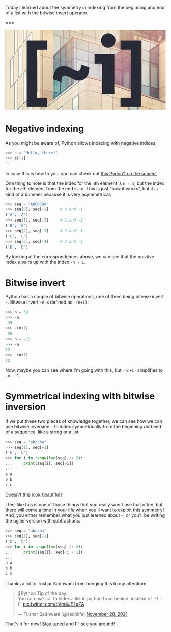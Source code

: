Today I learned about the symmetry in indexing from the beginning and end of a list with the bitwise invert operator.

===

<script async src="https://platform.twitter.com/widgets.js" charset="utf-8"></script>

![The text “~i” inside a pair of square brackets in front of a highly geometrical building.](thumbnail.png)


# Negative indexing

As you might be aware of, Python allows indexing with negative indices:

```py
>>> s = "Hello, there!"
>>> s[-1]
'!'
```

In case this is new to you, you can check out [this Pydon't on the subject][pydont-negative-indexing].

One thing to note is that the index for the `n`th element is `n - 1`,
but the index for the `n`th element from the end is `-n`.
This is just “how it works”, but it is kind of a bummer because it is very asymmetrical:

```py
>>> seq = "ABCDCBA"
>>> seq[0], seq[-1]     # 0 and -1
('A', 'A')
>>> seq[1], seq[-2]     # 1 and -2
('B', 'B')
>>> seq[2], seq[-3]     # 2 and -3
('C', 'C')
>>> seq[3], seq[-4]     # 3 and -4
('D', 'D')
```

By looking at the correspondences above,
we can see that the positive index `n` pairs up with the index `-n - 1`.


# Bitwise invert

Python has a couple of bitwise operations, one of them being bitwise invert `~`.
Bitwise invert `~n` is defined as `-(n+1)`:

```py
>>> n = 38
>>> ~n
-39
>>> -(n+1)
-39
>>> n = -73
>>> ~n
72
>>> -(n+1)
72
```

Now, maybe you can see where I'm going with this, but `-(n+1)` simplifies to `-n - 1`.


# Symmetrical indexing with bitwise inversion

If we put these two pieces of knowledge together,
we can see how we can use bitwise inversion `~` to index symmetrically from the beginning
_and_ end of a sequence, like a string or a list:

```py
>>> seq = "abccba"
>>> seq[1], seq[~1]
('b', 'b')
>>> for i in range(len(seq) // 2):
...     print(seq[i], seq[~i])
...
a a
b b
c c
```

Doesn't this look beautiful?

I feel like this is one of those things that you really won't use that often,
but there will come a time in your life when you'll want to exploit this symmetry!
And, you either remember what you just learned about `~`, or you'll be writing the uglier version with subtractions:

```py
>>> seq = "abccba"
>>> seq[1], seq[~1]
('b', 'b')
>>> for i in range(len(seq) // 2):
...     print(seq[i], seq[-i - 1])
...
a a
b b
c c
```

Thanks a lot to Tushar Sadhwani from bringing this to my attention:

<blockquote class="twitter-tweet"><p lang="en" dir="ltr">🐍Python Tip of the day:<br>You can use `~i` to index a list in python from behind, instead of `-1 - i`: <a href="https://t.co/cVm4JE2aZA">pic.twitter.com/cVm4JE2aZA</a></p>&mdash; Tushar Sadhwani (@sadhlife) <a href="https://twitter.com/sadhlife/status/1464993896346181637?ref_src=twsrc%5Etfw">November 28, 2021</a></blockquote>


That's it for now! [Stay tuned][subscribe] and I'll see you around!

[subscribe]: /subscribe
[pydont-negative-indexing]: /blog/pydonts/sequence-indexing#negative-indices
[docs-bitwise-invert]: https://docs.python.org/3/reference/expressions.html#unary-arithmetic-and-bitwise-operations
